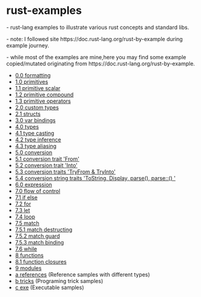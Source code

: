 # rust-examples

<p>- rust-lang examples to illustrate various rust concepts and standard libs.</p>
<p>- note: I followed site https://doc.rust-lang.org/rust-by-example during example journey.</p>
<p>- while most of the examples are mine,here you may find some example copied/mutated originating from https://doc.rust-lang.org/rust-by-example. </p>

- [0.0 formatting](/src/fmt)
- [1.0 primitives](/src/primitives)
- [1.1 primitive scalar](/src/primitives/scalar)
- [1.2 primitive compound](/src/primitives/compound)
- [1.3 primitive operators](/src/primitives/ops)
- [2.0 custom types](/src/custom_types)
- [2.1 structs](/src/structs)
- [3.0 var bindings](/src/var_bindings)
- [4.0 types](/src/types)
- [4.1 type casting](/src/types/casting)
- [4.2 type inference](/src/types/inference)
- [4.3 type aliasing](/src/types/aliasing)
- [5.0 conversion](/src/conversion)
- [5.1 conversion trait 'From'](/src/conversion/from)
- [5.2 conversion trait 'Into'](/src/conversion/into)
- [5.3 conversion traits 'TryFrom & TryInto'](/src/conversion/try)
- [5.4 conversion string traits 'ToString, Display, parse(), parse::<Type>() '](/src/conversion/try)
- [6.0 expression](/src/expression)
- [7.0 flow of control](/src/flow)
- [7.1 if else](/src/flow/if_else)
- [7.2 for ](/src/flow/for)
- [7.3 let ](/src/flow/let)
- [7.4 loop ](/src/flow/loop)
- [7.5 match ](/src/flow/match)
- [7.5.1 match destructing ](/src/flow/match/destructing)
- [7.5.2 match guard ](/src/flow/match/guard)
- [7.5.3 match binding ](/src/flow/match/binding)
- [7.6 while ](/src/flow/while)
- [8 functions](/src/functions)
- [8.1 function closures](/src/functions/closure)
- [9 modules](/module)
- [a references](/src/references) (Reference samples with different types)
- [b tricks](/src/tricks) (Programing trick samples)
- [c exe](/src/exe) (Executable samples)
